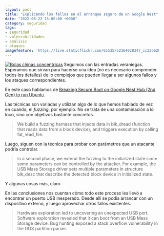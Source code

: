 ```yaml
---
layout: post
title: "Explicando los fallos en el arranque seguro de un Google Nest"
date: "2022-08-22 15:00:00 +0000"
category: seguridad
tags:
- seguridad
- vulnerabilidades
- análisis
- ataques
imagefeature: 'https://live.staticflickr.com/65535/52164028347_cc33b620a2.jpg'
---
```

<a href="https://www.flickr.com/photos/fernand0/52164028347/" title="Bolas chinas concéntricas "><img src="https://live.staticflickr.com/65535/52164028347_cc33b620a2.jpg" alt="Bolas chinas concéntricas " class="img-responsive img-centered"></a>
Seguimos con las entradas veraniegas. Esperamos que sirvan para hacerse una idea (no es necesario comprender todos los detalles) de lo complejos que pueden llegar a ser algunos fallos y los ataques correspondientes.

En este caso hablamos de [Breaking Secure Boot on Google Nest Hub (2nd Gen) to run Ubuntu](https://fredericb.info/2022/06/breaking-secure-boot-on-google-nest-hub-2nd-gen-to-run-ubuntu.html).

Las técnicas son variadas y utilizan algo de lo que hemos hablado de vez en cuando, el *fuzzing*, por ejemplo. No se trata de una contaminación a lo loco, sino con objetivos bastante concretos.

> We build a fuzzing harness that injects data in blk_dread (function that reads data from a block device), and triggers execution by calling fat_read_file. 

Luego, siguen con la técnica para probar con parámetros que un atacante podría controlar.

> In a second phase, we extend the fuzzing to the initialized state since some parameters can be controlled by the attacker. For example, the USB Mass Storage driver sets multiple parameters in structure blk_desc that describe the detected block device in initialized state.

Y algunas cosas más, claro.

En las conclusiones nos cuentan cómo todo este proceso les llevó a encontrar un puerto USB inesperado. Desde allí se podía arrancar con un dispositivo externo, y luego aprovechar otros fallos existentes.

> Hardware exploration led to uncovering an unexpected USB port. Software exploration revealed that it can boot from an USB Mass Storage device. Bug hunting exposed a stack overflow vulnerability in the DOS partition parser.
